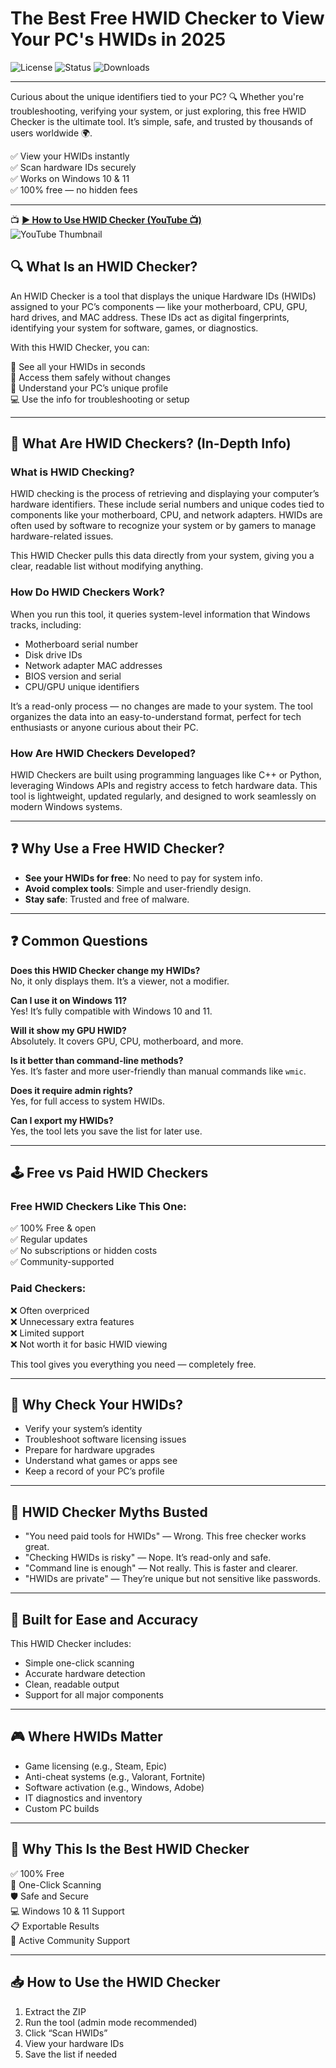 <!-- SEO Meta Tags (for GitHub Pages or rendering on a site) -->
<meta name="title" content="HWID Checker - Best Free Tool to View Your PC's HWIDs in 2025">
<meta name="description" content="Discover your PC's Hardware IDs with this free HWID Checker. View motherboard, CPU, GPU, and more identifiers instantly on Windows 10 & 11.">
<meta name="keywords" content="HWID Checker, Free HWID Checker, Hardware ID Checker, View HWID, PC HWID Tool, HWID Scanner, Windows HWID Checker, HWID Viewer Download">
<meta name="viewport" content="width=device-width, initial-scale=1.0">

# The Best Free HWID Checker to View Your PC's HWIDs in 2025

![License](https://img.shields.io/badge/license-Free-blue)
![Status](https://img.shields.io/badge/status-Active-brightgreen)
![Downloads](https://img.shields.io/badge/downloads-50K%2B-blue)

---

Curious about the unique identifiers tied to your PC? 🔍 Whether you're troubleshooting, verifying your system, or just exploring, this free HWID Checker is the ultimate tool. It’s simple, safe, and trusted by thousands of users worldwide 🌍.

✅ View your HWIDs instantly  
✅ Scan hardware IDs securely  
✅ Works on Windows 10 & 11  
✅ 100% free — no hidden fees  

---

📺 [**▶️ How to Use HWID Checker (YouTube 📺)**](https://youtu.be/b8XyEwxpccE?list=PLmypdSVeKBvxZqaHoDD_GCZZV_cuKVYlQ)  
![YouTube Thumbnail](https://img.youtube.com/vi/b8XyEwxpccE/0.jpg)


## 🔍 What Is an HWID Checker?

An HWID Checker is a tool that displays the unique Hardware IDs (HWIDs) assigned to your PC’s components — like your motherboard, CPU, GPU, hard drives, and MAC address. These IDs act as digital fingerprints, identifying your system for software, games, or diagnostics.

With this HWID Checker, you can:

🎯 See all your HWIDs in seconds  
🔐 Access them safely without changes  
🧄 Understand your PC’s unique profile  
💻 Use the info for troubleshooting or setup  

---

## 🧠 What Are HWID Checkers? (In-Depth Info)

### What is HWID Checking?

HWID checking is the process of retrieving and displaying your computer’s hardware identifiers. These include serial numbers and unique codes tied to components like your motherboard, CPU, and network adapters. HWIDs are often used by software to recognize your system or by gamers to manage hardware-related issues.

This HWID Checker pulls this data directly from your system, giving you a clear, readable list without modifying anything.

### How Do HWID Checkers Work?

When you run this tool, it queries system-level information that Windows tracks, including:

- Motherboard serial number  
- Disk drive IDs  
- Network adapter MAC addresses  
- BIOS version and serial  
- CPU/GPU unique identifiers  

It’s a read-only process — no changes are made to your system. The tool organizes the data into an easy-to-understand format, perfect for tech enthusiasts or anyone curious about their PC.

### How Are HWID Checkers Developed?

HWID Checkers are built using programming languages like C++ or Python, leveraging Windows APIs and registry access to fetch hardware data. This tool is lightweight, updated regularly, and designed to work seamlessly on modern Windows systems.

---

## ❓ Why Use a Free HWID Checker?

- **See your HWIDs for free**: No need to pay for system info.  
- **Avoid complex tools**: Simple and user-friendly design.  
- **Stay safe**: Trusted and free of malware.  

---

## ❓ Common Questions

**Does this HWID Checker change my HWIDs?**  
No, it only displays them. It’s a viewer, not a modifier.

**Can I use it on Windows 11?**  
Yes! It’s fully compatible with Windows 10 and 11.

**Will it show my GPU HWID?**  
Absolutely. It covers GPU, CPU, motherboard, and more.

**Is it better than command-line methods?**  
Yes. It’s faster and more user-friendly than manual commands like `wmic`.

**Does it require admin rights?**  
Yes, for full access to system HWIDs.

**Can I export my HWIDs?**  
Yes, the tool lets you save the list for later use.

---

## 🕹️ Free vs Paid HWID Checkers

### Free HWID Checkers Like This One:
✅ 100% Free & open  
✅ Regular updates  
✅ No subscriptions or hidden costs  
✅ Community-supported  

### Paid Checkers:
❌ Often overpriced  
❌ Unnecessary extra features  
❌ Limited support  
❌ Not worth it for basic HWID viewing  

This tool gives you everything you need — completely free.

---

## 🔐 Why Check Your HWIDs?

- Verify your system’s identity  
- Troubleshoot software licensing issues  
- Prepare for hardware upgrades  
- Understand what games or apps see  
- Keep a record of your PC’s profile  

---

## 🧠 HWID Checker Myths Busted

- "You need paid tools for HWIDs" — Wrong. This free checker works great.  
- "Checking HWIDs is risky" — Nope. It’s read-only and safe.  
- "Command line is enough" — Not really. This is faster and clearer.  
- "HWIDs are private" — They’re unique but not sensitive like passwords.  

---

## 🧬 Built for Ease and Accuracy

This HWID Checker includes:

- Simple one-click scanning  
- Accurate hardware detection  
- Clean, readable output  
- Support for all major components  

---

## 🎮 Where HWIDs Matter

- Game licensing (e.g., Steam, Epic)  
- Anti-cheat systems (e.g., Valorant, Fortnite)  
- Software activation (e.g., Windows, Adobe)  
- IT diagnostics and inventory  
- Custom PC builds  

---

## 🚀 Why This Is the Best HWID Checker

✅ 100% Free  
🔄 One-Click Scanning  
🛡️ Safe and Secure  
💻 Windows 10 & 11 Support  
📋 Exportable Results  
💬 Active Community Support  

---

## 📥 How to Use the HWID Checker

1. Extract the ZIP  
2. Run the tool (admin mode recommended)  
3. Click “Scan HWIDs”  
4. View your hardware IDs  
5. Save the list if needed  
